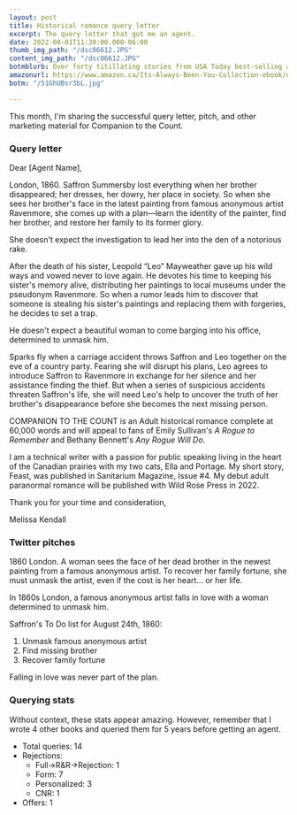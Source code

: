```yaml
---
layout: post
title: Historical romance query letter
excerpt: The query letter that got me an agent.
date: 2022-08-01T11:39:00.000-06:00
thumb_img_path: "/dsc06612.JPG"
content_img_path: "/dsc06612.JPG"
botmblurb: Over forty titillating stories from USA Today best-selling and award-winning romance authors in a spicy Friends to Lovers collection curated by The New Romance Cafe, with ALL proceeds going to the Breast Cancer Research Foundation.
amazonurl: https://www.amazon.ca/Its-Always-Been-You-Collection-ebook/dp/B09RWR527R/
botm: "/51GhUBsr3bL.jpg"

---
```


This month, I'm sharing the successful query letter, pitch, and other marketing material for Companion to the Count.

### Query letter

Dear [Agent Name],

London, 1860. Saffron Summersby lost everything when her brother disappeared; her dresses, her dowry, her place in society. So when she sees her brother's face in the latest painting from famous anonymous artist Ravenmore, she comes up with a plan—learn the identity of the painter, find her brother, and restore her family to its former glory. 

She doesn't expect the investigation to lead her into the den of a notorious rake. 

After the death of his sister, Leopold “Leo” Mayweather gave up his wild ways and vowed never to love again. He devotes his time to keeping his sister's memory alive, distributing her paintings to local museums under the pseudonym Ravenmore. So when a rumor leads him to discover that someone is stealing his sister's paintings and replacing them with forgeries, he decides to set a trap. 

He doesn't expect a beautiful woman to come barging into his office, determined to unmask him.

Sparks fly when a carriage accident throws Saffron and Leo together on the eve of a country party. Fearing she will disrupt his plans, Leo agrees to introduce Saffron to Ravenmore in exchange for her silence and her assistance finding the thief. But when a series of suspicious accidents threaten Saffron's life, she will need Leo's help to uncover the truth of her brother's disappearance before she becomes the next missing person.

COMPANION TO THE COUNT is an Adult historical romance complete at 60,000 words and will appeal to fans of Emily Sullivan's *A Rogue to Remember* and Bethany Bennett's *Any Rogue Will Do*.

I am a technical writer with a passion for public speaking living in the heart of the Canadian prairies with my two cats, Ella and Portage. My short story, Feast, was published in Sanitarium Magazine, Issue #4. My debut adult paranormal romance will be published with Wild Rose Press in 2022.

Thank you for your time and consideration,

Melissa Kendall

### Twitter pitches

1860 London. A woman sees the face of her dead brother in the newest painting from a famous anonymous artist. To recover her family fortune, she must unmask the artist, even if the cost is her heart... or her life.

In 1860s London, a famous anonymous artist falls in love with a woman determined to unmask him.

Saffron's To Do list for August 24th, 1860:

1. Unmask famous anonymous artist
2. Find missing brother
3. Recover family fortune

Falling in love was never part of the plan.

### Querying stats

Without context, these stats appear amazing. However, remember that I wrote 4 other books and queried them for 5 years before getting an agent.

* Total queries: 14
* Rejections:
  * Full->R&R->Rejection: 1
  * Form: 7
  * Personalized: 3
  * CNR: 1
* Offers: 1